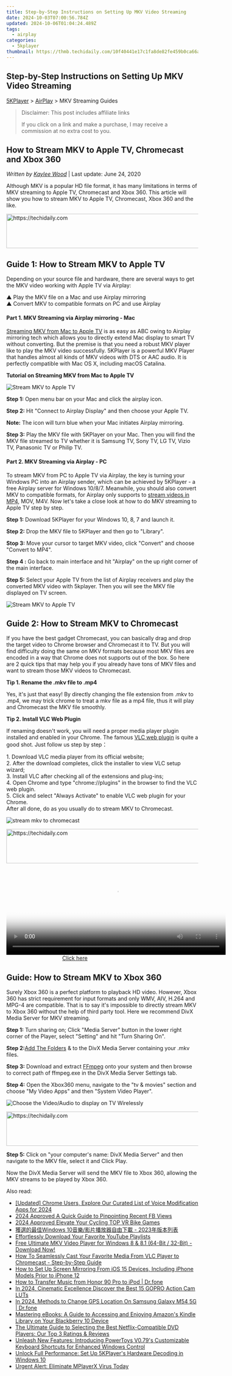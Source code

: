 ```yaml
---
title: Step-by-Step Instructions on Setting Up MKV Video Streaming
date: 2024-10-03T07:00:56.784Z
updated: 2024-10-06T01:04:24.489Z
tags:
  - airplay
categories:
  - 5kplayer
thumbnail: https://thmb.techidaily.com/10f40441e17c1fa8de82fe459b0ca66adaa7f77ee4510f8621b2c17f71bab5a7.jpg
---
```


## Step-by-Step Instructions on Setting Up MKV Video Streaming

[5KPlayer](https://tools.techidaily.com/5kplayer/products/) \> [AirPlay](https://tools.techidaily.com/5kplayer/airplay/) \> MKV Streaming Guides

>  Disclaimer: This post includes affiliate links
>
>  If you click on a link and make a purchase, I may receive a commission at no extra cost to you.
>

## How to Stream MKV to Apple TV, Chromecast and Xbox 360

 _Written by [Kaylee Wood](https://www.quora.com/profile/Amanda-Hu-21)_ | Last update: June 24, 2020

Although MKV is a popular HD file format, it has many limitations in terms of MKV streaming to Apple TV, Chromecast and Xbox 360\. This article will show you how to stream MKV to Apple TV, Chromecast, Xbox 360 and the like.

<!-- affiliate ads begin -->
<a href="https://ephamedtechinc.pxf.io/c/5597632/2130532/26400" target="_top" id="2130532">
  <img src="//a.impactradius-go.com/display-ad/26400-2130532" border="0" alt="https://techidaily.com" width="728" height="90"/>
</a>
<img height="0" width="0" src="https://ephamedtechinc.pxf.io/i/5597632/2130532/26400" style="position:absolute;visibility:hidden;" border="0" />
<!-- affiliate ads end -->

## Guide 1: How to Stream MKV to Apple TV

Depending on your source file and hardware, there are several ways to get the MKV video working with Apple TV via Airplay:

▲ Play the MKV file on a Mac and use Airplay mirroring  
 ▲ Convert MKV to compatible formats on PC and use Airplay

####   **Part 1\. MKV Streaming via Airplay mirroring - Mac**

[Streaming MKV from Mac to Apple TV](https://tools.techidaily.com/5kplayer/airplay/) is as easy as ABC owing to Airplay mirroring tech which allows you to directly extend Mac display to smart TV without converting. But the premise is that you need a robust MKV player like to play the MKV video successfully. 5KPlayer is a powerful MKV Player that handles almost all kinds of MKV videos with DTS or AAC audio. It is perfectly compatible with Mac OS X, including macOS Catalina.

**Tutorial on Streaming MKV from Mac to Apple TV**

![Stream MKV to Apple TV](https://www.5kplayer.com/airplay/img/5kplayer-dlna-samsung-tv.png) 

**Step 1:** Open menu bar on your Mac and click the airplay icon.

**Step 2:** Hit "Connect to Airplay Display" and then choose your Apple TV.

**Note:** The icon will turn blue when your Mac initiates Airplay mirroring.

**Step 3:** Play the MKV file with 5KPlayer on your Mac. Then you will find the MKV file streamed to TV whether it is Samsung TV, Sony TV, LG TV, Vizio TV, Panasonic TV or Philip TV.

#### **Part 2\. MKV Streaming via Airplay - PC**

To stream MKV from PC to Apple TV via Airplay, the key is turning your Windows PC into an Airplay sender, which can be achieved by 5KPlayer - a free Airplay server for Windows 10/8/7\. Meanwhile, you should also convert MKV to compatible formats, for Airplay only supports to [stream videos in MP4](https://tools.techidaily.com/5kplayer/airplay/), MOV, M4V. Now let's take a close look at how to do MKV streaming to Apple TV step by step.

**Step 1:** Download 5KPlayer for your Windows 10, 8, 7 and launch it. 

**Step 2:** Drop the MKV file to 5KPlayer and then go to "Library". 

**Stop 3:** Move your cursor to target MKV video, click "Convert" and choose "Convert to MP4".

**Step 4 :** Go back to main interface and hit "Airplay" on the up right corner of the main interface.

**Step 5:** Select your Apple TV from the list of Airplay receivers and play the converted MKV video with 5kplayer. Then you will see the MKV file displayed on TV screen.

![Stream MKV to Apple TV](https://www.5kplayer.com/airplay/img/5k-airplay-xsy-airplay-with-win10-15021501.jpg) 

## Guide 2: How to Stream MKV to Chromecast

If you have the best gadget Chromecast, you can basically drag and drop the target video to Chrome browser and Chromecast it to TV. But you will find difficulty doing the same on MKV formats because most MKV files are encoded in a way that Chrome does not supports out of the box. So here are 2 quick tips that may help you if you already have tons of MKV files and want to stream those MKV videos to Chromecast. 

**Tip 1\. Rename the .mkv file to .mp4** 

Yes, it's just that easy! By directly changing the file extension from .mkv to .mp4, we may trick chrome to treat a mkv file as a mp4 file, thus it will play and Chromecast the MKV file smoothly. 

**Tip 2\. Install VLC Web Plugin**

If renaming doesn't work, you will need a proper media player plugin installed and enabled in your Chrome. The famous [VLC web plugin](https://tools.techidaily.com/5kplayer/video-music-player/) is quite a good shot. Just follow us step by step：

1\. Download VLC media player from its official website;  
 2\. After the download completes, click the installer to view VLC setup wizard;  
 3\. Install VLC after checking all of the extensions and plug-ins;  
 4\. Open Chrome and type "chrome://plugins" in the browser to find the VLC web plugin.  
 5\. Click and select "Always Activate" to enable VLC web plugin for your Chrome.  
 After all done, do as you usually do to stream MKV to Chromecast.

![stream mkv to chromecast](https://www.5kplayer.com/airplay/img/chromecast-mkv-606.jpg) 

<!-- affiliate ads begin -->
<a href="https://ephamedtechinc.pxf.io/c/5597632/2130533/26400" target="_top" id="2130533">
  <img src="//a.impactradius-go.com/display-ad/26400-2130533" border="0" alt="https://techidaily.com" width="728" height="90"/>
</a>
<img height="0" width="0" src="https://ephamedtechinc.pxf.io/i/5597632/2130533/26400" style="position:absolute;visibility:hidden;" border="0" />
<!-- affiliate ads end -->

<!-- affiliate ads begin -->
<span id="1983552">
					<video width="576" height="240" style="cursor:pointer"
           poster="//a.impactradius-go.com/display-clicktoplayimage/1983552.png"
           onclick="if(!this.playClicked){this.play();this.setAttribute('controls',true);this.playClicked=true;}">
	   <source src="//a.impactradius-go.com/display-ad/22993-1983552">
	   <img src="//a.impactradius-go.com/display-clicktoplayimage/1983552.png" style="border: none; height: 100%; width: 100%; object-fit: contain">
	</video>
	<div style="width:360px;text-align:center"><a href="javascript:window.open(decodeURIComponent('https%3A%2F%2Fhomestyler.sjv.io%2Fc%2F5597632%2F1983552%2F22993'), '_blank');void(0);">Click here</a></div>
</span>
<img height="0" width="0" src="https://imp.pxf.io/i/5597632/1983552/22993" style="position:absolute;visibility:hidden;" border="0" />
<!-- affiliate ads end -->

## Guide: How to Stream MKV to Xbox 360

Surely Xbox 360 is a perfect platform to playback HD video. However, Xbox 360 has strict requirement for input formats and only WMV, AIV, H.264 and MPG-4 are compatible. That is to say it's impossible to directly stream MKV to Xbox 360 without the help of third party tool. Here we recommend DivX Media Server for MKV streaming. 

**Step 1:** Turn sharing on; Click "Media Server" button in the lower right corner of the Player, select "Setting" and hit "Turn Sharing On".

**Step 2:**[Add The Folders](http://divx.force.com/apex/Show%5FDivxB2C%5FArticle?id=kA1400000004NAi&language=en%5FUS&url=How-do-I-specify-what-folder-is-shared-in-the-DivX-Player-Media-Server) & to the DivX Media Server containing your .mkv files.

**Step 3:** Download and extract [FFmpeg](http://www.ffmpeg.org/download.html) onto your system and then browse to correct path of ffmpeg.exe in the DivX Media Server Settings tab.

**Step 4:** Open the Xbox360 menu, navigate to the "tv & movies" section and choose "My Video Apps" and then "System Video Player".

![Choose the Video/Audio to display on TV Wirelessly](https://www.5kplayer.com/airplay/img/5k-airplay-airplay-with-win10-xsy-15021502.jpg) 

<!-- affiliate ads begin -->
<a href="https://aligracehair.sjv.io/c/5597632/1885947/19272" target="_top" id="1885947">
  <img src="//a.impactradius-go.com/display-ad/19272-1885947" border="0" alt="https://techidaily.com" width="728" height="90"/>
</a>
<img height="0" width="0" src="https://aligracehair.sjv.io/i/5597632/1885947/19272" style="position:absolute;visibility:hidden;" border="0" />
<!-- affiliate ads end -->

**Step 5:** Click on "your computer's name: DivX Media Server" and then navigate to the MKV file, select it and Click Play. 

Now the DivX Media Server will send the MKV file to Xbox 360, allowing the MKV streams to be played by Xbox 360.

<ins class="adsbygoogle"
     style="display:block"
     data-ad-format="autorelaxed"
     data-ad-client="ca-pub-7571918770474297"
     data-ad-slot="1223367746"></ins>

<ins class="adsbygoogle"
     style="display:block"
     data-ad-client="ca-pub-7571918770474297"
     data-ad-slot="8358498916"
     data-ad-format="auto"
     data-full-width-responsive="true"></ins>

<span class="atpl-alsoreadstyle">Also read:</span>
<div><ul>
<li><a href="https://fox-hovers.techidaily.com/updated-chrome-users-explore-our-curated-list-of-voice-modification-apps-for-2024/"><u>[Updated] Chrome Users, Explore Our Curated List of Voice Modification Apps for 2024</u></a></li>
<li><a href="https://facebook-clips.techidaily.com/2024-approved-a-quick-guide-to-pinpointing-recent-fb-views/"><u>2024 Approved A Quick Guide to Pinpointing Recent FB Views</u></a></li>
<li><a href="https://fox-blue.techidaily.com/2024-approved-elevate-your-cycling-top-vr-bike-games/"><u>2024 Approved Elevate Your Cycling TOP VR Bike Games</u></a></li>
<li><a href="https://media-tips.techidaily.com/windows-10-2023/"><u>獲選的最佳Windows 10音樂/影片播放器自由下載 - 2023年版本列表</u></a></li>
<li><a href="https://youtube-web.techidaily.com/tlessly-download-your-favorite-youtube-playlists/"><u>Effortlessly Download Your Favorite YouTube Playlists</u></a></li>
<li><a href="https://media-tips.techidaily.com/free-ultimate-mkv-video-player-for-windows-8-and-81-64-bit-32-bit-download-now/"><u>Free Ultimate MKV Video Player for Windows 8 & 8.1 (64-Bit / 32-Bit) - Download Now!</u></a></li>
<li><a href="https://media-tips.techidaily.com/how-to-seamlessly-cast-your-favorite-media-from-vlc-player-to-chromecast-step-by-step-guide/"><u>How To Seamlessly Cast Your Favorite Media From VLC Player to Chromecast - Step-by-Step Guide</u></a></li>
<li><a href="https://media-tips.techidaily.com/how-to-set-up-screen-mirroring-from-ios-15-devices-including-iphone-models-prior-to-iphone-12/"><u>How to Set Up Screen Mirroring From iOS 15 Devices, Including iPhone Models Prior to iPhone 12</u></a></li>
<li><a href="https://android-transfer.techidaily.com/how-to-transfer-music-from-honor-90-pro-to-ipod-drfone-by-drfone-transfer-from-android-transfer-from-android/"><u>How to Transfer Music from Honor 90 Pro to iPod | Dr.fone</u></a></li>
<li><a href="https://vp-tips.techidaily.com/in-2024-cinematic-excellence-discover-the-best-15-gopro-action-cam-luts/"><u>In 2024, Cinematic Excellence Discover the Best 15 GOPRO Action Cam LUTs</u></a></li>
<li><a href="https://phone-solutions.techidaily.com/in-2024-methods-to-change-gps-location-on-samsung-galaxy-m54-5g-drfone-by-drfone-virtual-android/"><u>In 2024, Methods to Change GPS Location On Samsung Galaxy M54 5G | Dr.fone</u></a></li>
<li><a href="https://technical-tips.techidaily.com/mastering-ebooks-a-guide-to-accessing-and-enjoying-amazons-kindle-library-on-your-blackberry-10-device/"><u>Mastering eBooks: A Guide to Accessing and Enjoying Amazon's Kindle Library on Your Blackberry 10 Device</u></a></li>
<li><a href="https://media-tips.techidaily.com/the-ultimate-guide-to-selecting-the-best-netflix-compatible-dvd-players-our-top-3-ratings-and-reviews/"><u>The Ultimate Guide to Selecting the Best Netflix-Compatible DVD Players: Our Top 3 Ratings & Reviews</u></a></li>
<li><a href="https://tech-savvy.techidaily.com/unleash-new-features-introducing-powertoys-v079s-customizable-keyboard-shortcuts-for-enhanced-windows-control/"><u>Unleash New Features: Introducing PowerToys V0.79's Customizable Keyboard Shortcuts for Enhanced Windows Control</u></a></li>
<li><a href="https://media-tips.techidaily.com/unlock-full-performance-set-up-5kplayers-hardware-decoding-in-windows-10/"><u>Unlock Full Performance: Set Up 5KPlayer's Hardware Decoding in Windows 10</u></a></li>
<li><a href="https://media-tips.techidaily.com/urgent-alert-eliminate-mplayerx-virus-today/"><u>Urgent Alert: Eliminate MPlayerX Virus Today</u></a></li>
</ul></div>

